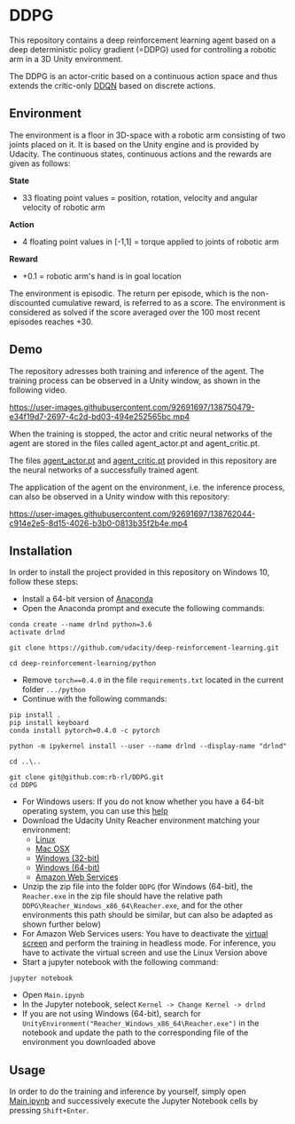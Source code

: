 # DDPG
This repository contains a deep reinforcement learning agent based on a deep deterministic policy gradient (=DDPG) used for controlling a robotic arm in a 3D Unity environment.

The DDPG is an actor-critic based on a continuous action space and thus extends the critic-only [DDQN](https://github.com/rb-rl/DDQN) based on discrete actions.

## Environment

The environment is a floor in 3D-space with a robotic arm consisting of two joints placed on it. It is based on the Unity engine and is provided by Udacity. The continuous states, continuous actions and the rewards are given as follows:

**State**

- 33 floating point values = position, rotation, velocity and angular velocity of robotic arm

**Action**

- 4 floating point values in \[-1,1\] = torque applied to joints of robotic arm

**Reward**

- +0.1 = robotic arm's hand is in goal location

The environment is episodic. The return per episode, which is the non-discounted cumulative reward, is referred to as a score. The environment is considered as solved if the score averaged over the 100 most recent episodes reaches +30.

## Demo

The repository adresses both training and inference of the agent. The training process can be observed in a Unity window, as shown in the following video.

https://user-images.githubusercontent.com/92691697/138750479-e34f19d7-2697-4c2d-bd03-494e252565bc.mp4

When the training is stopped, the actor and critic neural networks of the agent are stored in the files called agent_actor.pt and agent_critic.pt.

The files [agent_actor.pt](agent_actor.pt) and [agent_critic.pt](agent_critic.pt) provided in this repository are the neural networks of a successfully trained agent.

The application of the agent on the environment, i.e. the inference process, can also be observed in a Unity window with this repository:

https://user-images.githubusercontent.com/92691697/138762044-c914e2e5-8d15-4026-b3b0-0813b35f2b4e.mp4

## Installation

In order to install the project provided in this repository on Windows 10, follow these steps:

- Install a 64-bit version of [Anaconda](https://anaconda.cloud/installers)
- Open the Anaconda prompt and execute the following commands:
```
conda create --name drlnd python=3.6
activate drlnd

git clone https://github.com/udacity/deep-reinforcement-learning.git

cd deep-reinforcement-learning/python
```
- Remove `torch==0.4.0` in the file `requirements.txt` located in the current folder `.../python`
- Continue with the following commands:
```
pip install .
pip install keyboard
conda install pytorch=0.4.0 -c pytorch

python -m ipykernel install --user --name drlnd --display-name "drlnd"

cd ..\..

git clone git@github.com:rb-rl/DDPG.git
cd DDPG
```
- For Windows users: If you do not know whether you have a 64-bit operating system, you can use this [help](https://support.microsoft.com/en-us/help/827218/how-to-determine-whether-a-computer-is-running-a-32-bit-version-or-64)
- Download the Udacity Unity Reacher environment matching your environment:
  - [Linux](https://s3-us-west-1.amazonaws.com/udacity-drlnd/P2/Reacher/one_agent/Reacher_Linux.zip)
  - [Mac OSX](https://s3-us-west-1.amazonaws.com/udacity-drlnd/P2/Reacher/one_agent/Reacher.app.zip)
  - [Windows (32-bit)](https://s3-us-west-1.amazonaws.com/udacity-drlnd/P2/Reacher/one_agent/Reacher_Windows_x86.zip)
  - [Windows (64-bit)](https://s3-us-west-1.amazonaws.com/udacity-drlnd/P2/Reacher/one_agent/Reacher_Windows_x86_64.zip)
  - [Amazon Web Services](https://s3-us-west-1.amazonaws.com/udacity-drlnd/P2/Reacher/one_agent/Reacher_Linux_NoVis.zip)
- Unzip the zip file into the folder `DDPG` (for Windows (64-bit), the `Reacher.exe` in the zip file should have the relative path `DDPG\Reacher_Windows_x86_64\Reacher.exe`, and for the other environments this path should be similar, but can also be adapted as shown further below)
- For Amazon Web Services users: You have to deactivate the [virtual screen](https://github.com/Unity-Technologies/ml-agents/blob/master/docs/Training-on-Amazon-Web-Service.md) and perform the training in headless mode. For inference, you have to activate the virtual screen and use the Linux Version above
- Start a jupyter notebook with the following command:
```
jupyter notebook
```
- Open `Main.ipynb`
- In the Jupyter notebook, select `Kernel -> Change Kernel -> drlnd`
- If you are not using Windows (64-bit), search for `UnityEnvironment("Reacher_Windows_x86_64\Reacher.exe")` in the notebook and update the path to the corresponding file of the environment you downloaded above

## Usage

In order to do the training and inference by yourself, simply open [Main.ipynb](Main.ipynb) and successively execute the Jupyter Notebook cells by pressing `Shift+Enter`.
